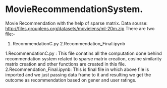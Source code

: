 # MovieRecommendationSystem.
Movie Recommendation with the help of sparse matrix.
Data sourse: http://files.grouplens.org/datasets/movielens/ml-20m.zip
There are two file:-
1. RecommendationC.py
2.Recommendation_Final.ipynb

1.RecommendationC.py : This file conatins all the computation done behind recommendation system related to sparse matrix creation, cosine similarity matrix creation and other functions are created in this file.
2.Recommendation_Final.ipynb: This is final file in which above file is imported and we just passing data frame to it and resulting we get the outcome as recommendation based on gener and user ratings.
